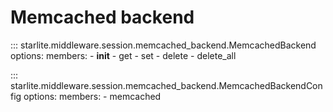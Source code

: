 # Memcached backend

::: starlite.middleware.session.memcached_backend.MemcachedBackend
    options:
        members:
            - __init__
            - get
            - set
            - delete
            - delete_all

::: starlite.middleware.session.memcached_backend.MemcachedBackendConfig
    options:
        members:
            - memcached
